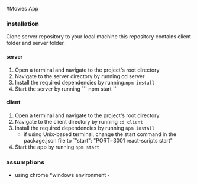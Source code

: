 
#Movies App

### installation ###
 Clone server repository to your local machine
this repository contains client folder and server folder.

#### server ####
1. Open a terminal and navigate to the project's root directory
2. Navigate to the server directory by running cd server
3. Install the required dependencies by running:``` npm install ```
4. Start the server by running ``` npm start ``

#### client ####

1. Open a terminal and navigate to the project's root directory
2. Navigate to the client directory by running ``` cd client ```
3. Install the required dependencies by running ``` npm install ```
    * if using  Unix-based terminal, change the start command in the package.json file to `"start": "PORT=3001 react-scripts start"
4. Start the app by running ``` npm start ```

### assumptions ###

* using chrome
*windows environment - 
